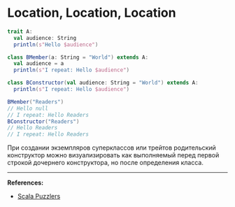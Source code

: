 # Location, Location, Location

```scala
trait A:
  val audience: String
  println(s"Hello $audience")

class BMember(a: String = "World") extends A:
  val audience = a
  println(s"I repeat: Hello $audience")

class BConstructor(val audience: String = "World") extends A:
  println(s"I repeat: Hello $audience")

BMember("Readers")
// Hello null
// I repeat: Hello Readers
BConstructor("Readers")
// Hello Readers
// I repeat: Hello Readers
```

При создании экземпляров суперклассов или трейтов 
родительский конструктор можно визуализировать как выполняемый
перед первой строкой дочернего конструктора, но после определения класса.


---

**References:**
- [Scala Puzzlers](https://scalapuzzlers.com/index.html#pzzlr-004)
